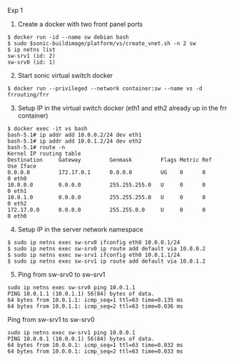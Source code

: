 Exp 1


1. Create a docker with two front panel ports

```
$ docker run -id --name sw debian bash
$ sudo $sonic-buildimage/platform/vs/create_vnet.sh -n 2 sw
$ ip netns list
sw-srv1 (id: 2)
sw-srv0 (id: 1)
```

2. Start sonic virtual switch docker

```
$ docker run --privileged --network container:sw --name vs -d frrouting/frr
```

3. Setup IP in the virtual switch docker
(eth1 and eth2 already up in the frr container)

```
$ docker exec -it vs bash
bash-5.1# ip addr add 10.0.0.2/24 dev eth1
bash-5.1# ip addr add 10.0.1.2/24 dev eth2
bash-5.1# route -n
Kernel IP routing table
Destination     Gateway         Genmask         Flags Metric Ref    Use Iface
0.0.0.0         172.17.0.1      0.0.0.0         UG    0      0        0 eth0
10.0.0.0        0.0.0.0         255.255.255.0   U     0      0        0 eth1
10.0.1.0        0.0.0.0         255.255.255.0   U     0      0        0 eth2
172.17.0.0      0.0.0.0         255.255.0.0     U     0      0        0 eth0
```

4. Setup IP in the server network namespace

```
$ sudo ip netns exec sw-srv0 ifconfig eth0 10.0.0.1/24
$ sudo ip netns exec sw-srv0 ip route add default via 10.0.0.2
$ sudo ip netns exec sw-srv1 ifconfig eth0 10.0.1.1/24
$ sudo ip netns exec sw-srv1 ip route add default via 10.0.1.2
```


5. Ping from sw-srv0 to sw-srv1

```
sudo ip netns exec sw-srv0 ping 10.0.1.1
PING 10.0.1.1 (10.0.1.1) 56(84) bytes of data.
64 bytes from 10.0.1.1: icmp_seq=1 ttl=63 time=0.135 ms
64 bytes from 10.0.1.1: icmp_seq=2 ttl=63 time=0.036 ms
```

Ping from sw-srv1 to sw-srv0
```
sudo ip netns exec sw-srv1 ping 10.0.0.1
PING 10.0.0.1 (10.0.0.1) 56(84) bytes of data.
64 bytes from 10.0.0.1: icmp_seq=1 ttl=63 time=0.032 ms
64 bytes from 10.0.0.1: icmp_seq=2 ttl=63 time=0.033 ms
```

